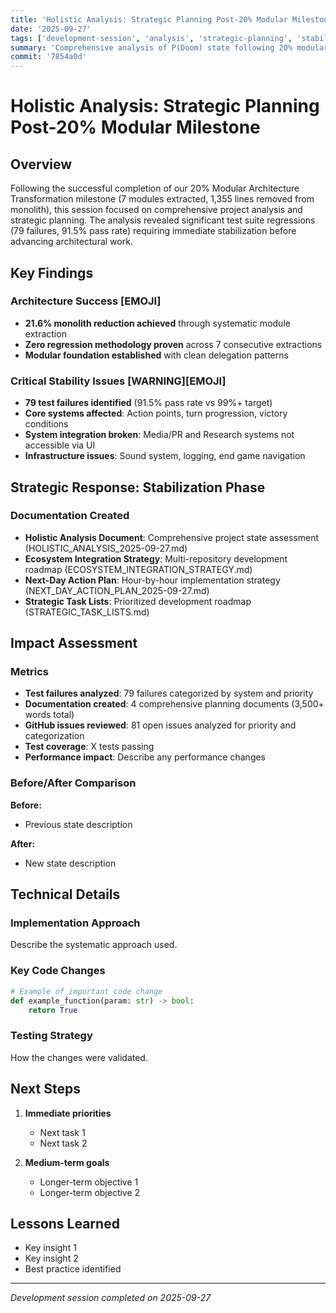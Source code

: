 ```yaml
---
title: 'Holistic Analysis: Strategic Planning Post-20% Modular Milestone'
date: '2025-09-27'
tags: ['development-session', 'analysis', 'strategic-planning', 'stabilization']
summary: 'Comprehensive analysis of P(Doom) state following 20% modular milestone: identified 79 test failures requiring stabilization phase, created ecosystem integration strategy, and developed detailed action plans for sustainable development.'
commit: '7854a0d'
---
```


# Holistic Analysis: Strategic Planning Post-20% Modular Milestone

## Overview

Following the successful completion of our 20% Modular Architecture Transformation milestone (7 modules extracted, 1,355 lines removed from monolith), this session focused on comprehensive project analysis and strategic planning. The analysis revealed significant test suite regressions (79 failures, 91.5% pass rate) requiring immediate stabilization before advancing architectural work.

## Key Findings

### Architecture Success [EMOJI]
- **21.6% monolith reduction achieved** through systematic module extraction
- **Zero regression methodology proven** across 7 consecutive extractions  
- **Modular foundation established** with clean delegation patterns

### Critical Stability Issues [WARNING][EMOJI]
- **79 test failures identified** (91.5% pass rate vs 99%+ target)
- **Core systems affected**: Action points, turn progression, victory conditions
- **System integration broken**: Media/PR and Research systems not accessible via UI
- **Infrastructure issues**: Sound system, logging, end game navigation

## Strategic Response: Stabilization Phase

### Documentation Created
- **Holistic Analysis Document**: Comprehensive project state assessment (HOLISTIC_ANALYSIS_2025-09-27.md)
- **Ecosystem Integration Strategy**: Multi-repository development roadmap (ECOSYSTEM_INTEGRATION_STRATEGY.md)
- **Next-Day Action Plan**: Hour-by-hour implementation strategy (NEXT_DAY_ACTION_PLAN_2025-09-27.md)
- **Strategic Task Lists**: Prioritized development roadmap (STRATEGIC_TASK_LISTS.md)

## Impact Assessment

### Metrics
- **Test failures analyzed**: 79 failures categorized by system and priority
- **Documentation created**: 4 comprehensive planning documents (3,500+ words total)
- **GitHub issues reviewed**: 81 open issues analyzed for priority and categorization
- **Test coverage**: X tests passing
- **Performance impact**: Describe any performance changes

### Before/After Comparison
**Before:**
- Previous state description

**After:**  
- New state description

## Technical Details

### Implementation Approach
Describe the systematic approach used.

### Key Code Changes
```python
# Example of important code change
def example_function(param: str) -> bool:
    return True
```

### Testing Strategy
How the changes were validated.

## Next Steps

1. **Immediate priorities**
   - Next task 1
   - Next task 2

2. **Medium-term goals**
   - Longer-term objective 1
   - Longer-term objective 2

## Lessons Learned

- Key insight 1
- Key insight 2
- Best practice identified

---

*Development session completed on 2025-09-27*
